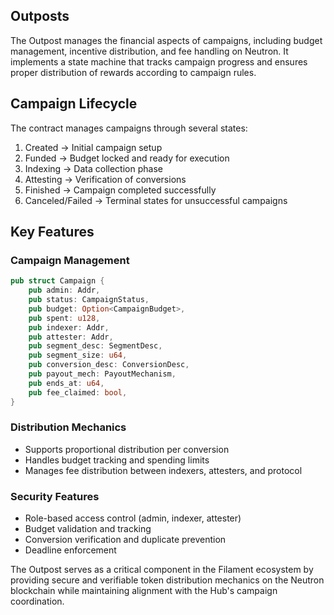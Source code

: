 ## Outposts
The Outpost manages the financial aspects of campaigns, including budget management, incentive distribution, and fee handling on Neutron. It implements a state machine that tracks campaign progress and ensures proper distribution of rewards according to campaign rules.

## Campaign Lifecycle
The contract manages campaigns through several states:
1. Created -> Initial campaign setup
2. Funded -> Budget locked and ready for execution
3. Indexing -> Data collection phase
4. Attesting -> Verification of conversions
5. Finished -> Campaign completed successfully
6. Canceled/Failed -> Terminal states for unsuccessful campaigns

## Key Features

### Campaign Management
```rust
pub struct Campaign {
    pub admin: Addr,
    pub status: CampaignStatus,
    pub budget: Option<CampaignBudget>,
    pub spent: u128,
    pub indexer: Addr,
    pub attester: Addr,
    pub segment_desc: SegmentDesc,
    pub segment_size: u64,
    pub conversion_desc: ConversionDesc,
    pub payout_mech: PayoutMechanism,
    pub ends_at: u64,
    pub fee_claimed: bool,
}
```

### Distribution Mechanics
- Supports proportional distribution per conversion
- Handles budget tracking and spending limits
- Manages fee distribution between indexers, attesters, and protocol

### Security Features
- Role-based access control (admin, indexer, attester)
- Budget validation and tracking
- Conversion verification and duplicate prevention
- Deadline enforcement

The Outpost serves as a critical component in the Filament ecosystem by providing secure and verifiable token distribution mechanics on the Neutron blockchain while maintaining alignment with the Hub's campaign coordination.
